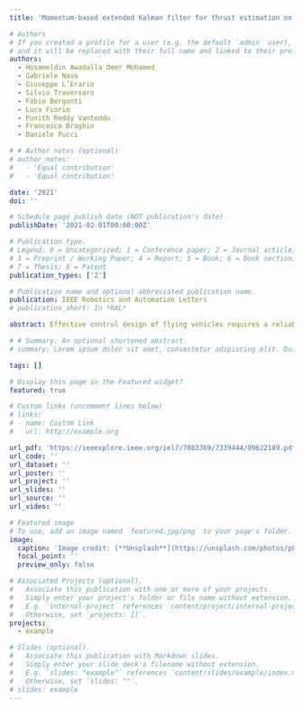 ```yaml
---
title: 'Momentum-based extended Kalman filter for thrust estimation on flying multibody robots'

# Authors
# If you created a profile for a user (e.g. the default `admin` user), write the username (folder name) here
# and it will be replaced with their full name and linked to their profile.
authors:
  - Hosameldin Awadalla Omer Mohamed
  - Gabriele Nava
  - Giuseppe L’Erario
  - Silvio Traversaro
  - Fabio Bergonti
  - Luca Fiorio
  - Punith Reddy Vanteddu
  - Francesco Braghin
  - Daniele Pucci

# # Author notes (optional)
# author_notes:
#   - 'Equal contribution'
#   - 'Equal contribution'

date: '2021'
doi: ''

# Schedule page publish date (NOT publication's date).
publishDate: '2021-02-01T00:00:00Z'

# Publication type.
# Legend: 0 = Uncategorized; 1 = Conference paper; 2 = Journal article;
# 3 = Preprint / Working Paper; 4 = Report; 5 = Book; 6 = Book section;
# 7 = Thesis; 8 = Patent
publication_types: ['2']

# Publication name and optional abbreviated publication name.
publication: IEEE Robotics and Automation Letters
# publication_short: In *RAL*

abstract: Effective control design of flying vehicles requires a reliable estimation of the propellers’ thrust forces to secure a successful flight. Direct measurements of thrust forces, however, are seldom available in practice and on-line thrust estimation usually follows from the application of fusion algorithms that process on-board sensor data. This letter proposes a framework for the estimation of the thrust intensities on flying multibody systems that are not equipped with sensors for direct thrust measurement. The key ingredient of the proposed framework is the so-called centroidal momentum of a multibody system, which combined with the propeller model. It enables the design of Extended Kalman Filters (EKF) for on-line thrust estimation. The presented approach tackles the additional complexity in thrust estimation due to the possibly large number of degrees of freedom of the system and uncertainties in the propeller model. For instance, a covariance scheduling approach based on the turbines RPM error is proposed to ensure a reliable estimation even in case of turbine failures. Simulations are presented to validate the proposed algorithm during robot flight. Moreover, an experimental setup is designed to evaluate the accuracy of the estimation algorithm using iRonCub, a jet-powered humanoid robot, while standing on the ground.

# # Summary. An optional shortened abstract.
# summary: Lorem ipsum dolor sit amet, consectetur adipiscing elit. Duis posuere tellus ac convallis placerat. Proin tincidunt magna sed ex sollicitudin condimentum.

tags: []

# Display this page in the Featured widget?
featured: true

# Custom links (uncomment lines below)
# links:
# - name: Custom Link
#   url: http://example.org

url_pdf: 'https://ieeexplore.ieee.org/iel7/7083369/7339444/09622189.pdf'
url_code: ''
url_dataset: ''
url_poster: ''
url_project: ''
url_slides: ''
url_source: ''
url_video: ''

# Featured image
# To use, add an image named `featured.jpg/png` to your page's folder.
image:
  caption: 'Image credit: [**Unsplash**](https://unsplash.com/photos/pLCdAaMFLTE)'
  focal_point: ''
  preview_only: false

# Associated Projects (optional).
#   Associate this publication with one or more of your projects.
#   Simply enter your project's folder or file name without extension.
#   E.g. `internal-project` references `content/project/internal-project/index.md`.
#   Otherwise, set `projects: []`.
projects:
  - example

# Slides (optional).
#   Associate this publication with Markdown slides.
#   Simply enter your slide deck's filename without extension.
#   E.g. `slides: "example"` references `content/slides/example/index.md`.
#   Otherwise, set `slides: ""`.
# slides: example
---
```


<!-- {{% callout note %}}
Click the _Cite_ button above to demo the feature to enable visitors to import publication metadata into their reference management software.
{{% /callout %}}

{{% callout note %}}
Create your slides in Markdown - click the _Slides_ button to check out the example.
{{% /callout %}}

Supplementary notes can be added here, including [code, math, and images](https://wowchemy.com/docs/writing-markdown-latex/). -->
